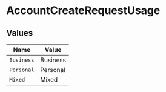 # AccountCreateRequestUsage


## Values

| Name       | Value      |
| ---------- | ---------- |
| `Business` | Business   |
| `Personal` | Personal   |
| `Mixed`    | Mixed      |